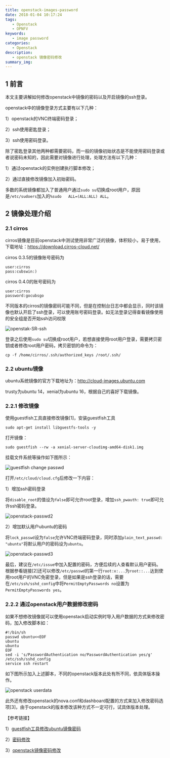 ```yaml
---
title: openstack-images-password
date: 2018-01-04 10:17:24
tags: 
   - Openstack
   - OPNFV
keywords:
   - image password
categories:
   - Openstack
description:
   - openstack 镜像密码修改
summary_img:
---
```


## 1 前言

本文主要讲解如何修改openstack中镜像的密码以及开启镜像的ssh登录。

openstack中的镜像登录方式主要有以下几种：

1）openstack的VNC终端密码登录；

2）ssh使用密匙登录；

3）ssh使用密码登录。

除了密匙登录其他两种都需要密码，而一般的镜像初始状态是不能使用密码登录或者说密码未知的，因此需要对镜像进行处理，处理方法有以下几种：

1）通过openstack的实例创建执行脚本修改；

2）通过直接修改镜像加入初始密码。

多数的系统镜像都加入了普通用户通过`sudo su`切换成root用户，原因是`/etc/sudoers`加入的`%sudo   ALL=(ALL:ALL) ALL`。

## 2 镜像处理介绍

### 2.1 cirros

cirros镜像是目前openstack中测试使用非常广泛的镜像，体积较小，易于使用，下载地址：https://download.cirros-cloud.net/

cirros 0.3.5的镜像账号密码为

```
user:cirros
pass:cubswin:)
```

cirros 0.4.0的账号密码为

```
user:cirros
password:gocubsgo
```

不同版本的cirros的镜像密码可能不同，但是在控制台日志中都会显示，同时该镜像也默认开启了ssh登录，可以使用账号密码登录。如无法登录记得查看镜像使用的安全组是否开始ssh访问权限

![openstak-SR-ssh](https://i.imgur.com/5P14D7V.jpg)

登录之后使用`sudo su`切换成root用户，若想直接使用root用户登录，需要拷贝密钥或者修改root用户密码，拷贝密钥的命令为：

```shell
cp -f /home/cirros/.ssh/authorized_keys /root/.ssh/
```



### 2.2 ubuntu镜像

ubuntu系统镜像的官方下载地址为：http://cloud-images.ubuntu.com

trusty为ubuntu 14，xenial为ubuntu 16，根据自己的喜好下载镜像。

### 2.2.1 修改镜像

使用guestfish工具直接修改镜像[1]，安装guestfish工具

```shell
sudo apt-get install libguestfs-tools -y
```

打开镜像：

```shell
sudo guestfish --rw -a xenial-server-cloudimg-amd64-disk1.img
```

挂载文件系统等操作如下图所示：

![guestfish change passwd](https://i.imgur.com/TVe8pr4.jpg)

打开`/etc/cloud/cloud.cfg`后修改一下内容：

1）增加ssh密码登录

将`disable_root`的值设为`false`即可允许root登录，增加`ssh_pwauth: true`即可允许ssh密码登录。

![openstack-passwd2](https://i.imgur.com/Rzj5T7u.jpg)

2）增加默认用户ubuntu的密码

将`lock_passwd`设为`false`允许VNC终端密码登录，同时添加`plain_text_passwd: "ubuntu"`将默认用户的密码设为`ubuntu`。

![openstack-passwd3](https://i.imgur.com/RLL7eEI.jpg)

最后，建议在`/etc/issue`中加入配置的密码，方便后续的人查看默认用户密码。根据参看链接[2]还可以修改`/etc/passwd`的第一行`root:x:...`为`root::...`达到使用root用户的VNC免密登录，但是如果是ssh登录的话，需要在`/etc/ssh/sshd_config`中将`PermitEmptyPasswords no`设置为`PermitEmptyPasswords yes`。

### 2.2.2 通过openstack用户数据修改密码

如果不想修改镜像就可以使用openstack启动实例时导入用户数据的方式来修改密码，加入修改脚本如：

```shell
#!/bin/sh
passwd ubuntu<<EOF
ubuntu
ubuntu
EOF
sed -i 's/PasswordAuthentication no/PasswordAuthentication yes/g' /etc/ssh/sshd_config
service ssh restart
```

如下图所示加入上述脚本，不同的openstack版本此处有所不同，依具体版本操作。

![openstack userdata](https://i.imgur.com/wQ0HrVd.jpg)

此外还有修改openstack的nova.conf和dashboard配置的方式来加入修改密码选项[3]，由于openstack的版本修改该种方式不一定可行，试具体版本处理。



【参考链接】

1）[guestfish工具修改ubuntu镜像密码](http://blog.csdn.net/shuaijiasanshao/article/details/51260673)

2）[密码修改](https://ask.openstack.org/en/question/5531/defining-default-user-password-for-ubuntu-cloud-image/)

3）[openstack镜像密码修改](https://xiexianbin.cn/openstack/2017/03/23/OpenStack-image-password-modification)











